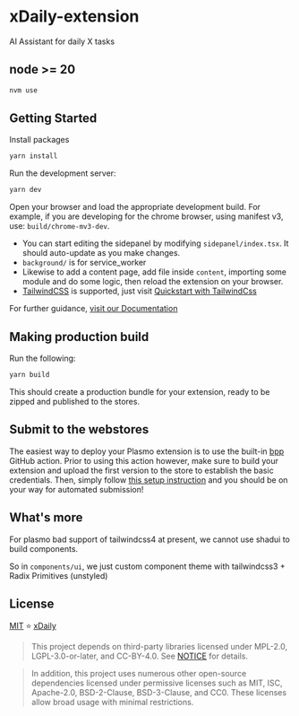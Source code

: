 # xDaily-extension

AI Assistant for daily X tasks

## node >= 20

```bash
nvm use
```

## Getting Started

Install packages

```bash
yarn install
```

Run the development server:

```bash
yarn dev
```

Open your browser and load the appropriate development build. For example, if you are developing for the chrome browser, using manifest v3, use: `build/chrome-mv3-dev`.

- You can start editing the sidepanel by modifying `sidepanel/index.tsx`. It should auto-update as you make changes.
- `background/` is for service_worker
- Likewise to add a content page, add file inside `content`, importing some module and do some logic, then reload the extension on your browser.
- [TailwindCSS](https://tailwindcss.com/) is supported, just visit [Quickstart with TailwindCss](https://docs.plasmo.com/quickstarts/with-tailwindcss)

For further guidance, [visit our Documentation](https://docs.plasmo.com/)

## Making production build

Run the following:

```bash
yarn build
```

This should create a production bundle for your extension, ready to be zipped and published to the stores.

## Submit to the webstores

The easiest way to deploy your Plasmo extension is to use the built-in [bpp](https://bpp.browser.market) GitHub action. Prior to using this action however, make sure to build your extension and upload the first version to the store to establish the basic credentials. Then, simply follow [this setup instruction](https://docs.plasmo.com/framework/workflows/submit) and you should be on your way for automated submission!

## What's more

For plasmo bad support of tailwindcss4 at present, we cannot use shadui to build components.

So in `components/ui`, we just custom component theme with tailwindcss3 + Radix Primitives (unstyled)

## License

[MIT](./LICENSE) ⭐ [xDaily](https://www.xdaily.ai/)

> This project depends on third-party libraries licensed under MPL-2.0, LGPL-3.0-or-later, and CC-BY-4.0. See [NOTICE](./NOTICE.md) for details.

> In addition, this project uses numerous other open-source dependencies licensed under permissive licenses such as MIT, ISC, Apache-2.0, BSD-2-Clause, BSD-3-Clause, and CC0. These licenses allow broad usage with minimal restrictions.
